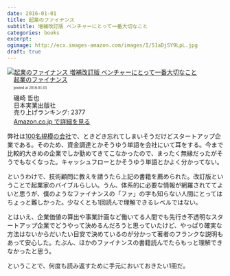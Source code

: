 ```yaml
---
date: 2016-01-01
title: 起業のファイナンス
subtitle: 増補改訂版 ベンチャーにとって一番大切なこと
categories: books
excerpt: 
ogimage: http://ecx.images-amazon.com/images/I/51aDjSY9LpL.jpg
draft: true
---
```


<div class="azlink-box"><div class="azlink-image" style="float:left"><a href="http://www.amazon.co.jp/exec/obidos/ASIN/4534052456/warikiru-22/ref=nosim/" name="azlinklink" target="_blank"><img src="http://ecx.images-amazon.com/images/I/51aDjSY9LpL._SL160_.jpg" alt="起業のファイナンス 増補改訂版 ベンチャーにとって一番大切なこと" style="border:none" /></a></div><div class="azlink-info" style="float:left;margin-left:15px;line-height:120%"><div class="azlink-name" style="margin-bottom:10px;line-height:120%"><a href="http://www.amazon.co.jp/exec/obidos/ASIN/4534052456/warikiru-22/ref=nosim/" name="azlinklink" target="_blank">起業のファイナンス</a><div class="azlink-powered-date" style="font-size:7pt;margin-top:5px;font-family:verdana;line-height:120%">posted at 2016.01.01</div></div><div class="azlink-detail">磯崎 哲也<br />日本実業出版社<br />売り上げランキング: 2377<br /></div><div class="azlink-link" style="margin-top:5px"><a href="http://www.amazon.co.jp/exec/obidos/ASIN/4534052456/warikiru-22/ref=nosim/" target="_blank">Amazon.co.jp で詳細を見る</a></div></div><div class="azlink-footer" style="clear:left"></div></div>

弊社は[100名規模の会社](https://www.wantedly.com/companies/kaizenplatform/projects)で、ときどき忘れてしまいそうだけどスタートアップ企業である。そのため、資金調達とかそうゆう単語を会社にいて耳をする。今まで比較的大きめの企業でしか勤めてきてこなかったので、まったく無縁だったがそうでもなくなった。キャッシュフローとかそうゆう単語とかよく分かってない。

というわけで、技術顧問に教えを請うたら上記の書籍を薦められた。改訂版ということで起業家のバイブルらしい。うん、体系的に必要な情報が網羅されててよいと思うが、僕のようなファイナンスの「ファ」の字も知らない人間にとってはちょっと難しかった。少なくとも1回読んで理解できるレベルではない。

とはいえ、企業価値の算出や事業計画など働いてる人間でも先行き不透明なスタートアップ企業でどうやって決めるんだろうと思っていたけど、やっぱり確実な方法はないからだいたい目安で決めているのが分かって著者のフランクな説明もあって安心した。たぶん、ほかのファイナンスの書籍読んでたらもっと理解できなかったと思う。

ということで、何度も読み返すために手元においておきたい1冊だ。